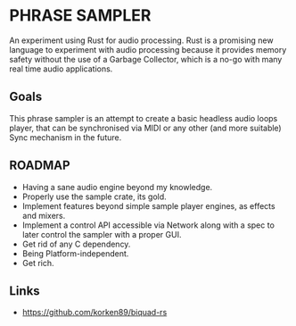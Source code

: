 # PHRASE SAMPLER

An experiment using Rust for audio processing.
Rust is a promising new language to experiment with audio processing because it provides memory safety without the use of a Garbage Collector, which is a no-go with many real time audio applications.

## Goals

This phrase sampler is an attempt to create a basic headless audio loops player, that can be synchronised via MIDI or any other (and more suitable) Sync mechanism in the future.

## ROADMAP

- Having a sane audio engine beyond my knowledge.
- Properly use the sample crate, its gold.
- Implement features beyond simple sample player engines, as effects and mixers.
- Implement a control API accessible via Network along with a spec to later control the sampler with a proper GUI.
- Get rid of any C dependency.
- Being Platform-independent.
- Get rich.

## Links

- https://github.com/korken89/biquad-rs
